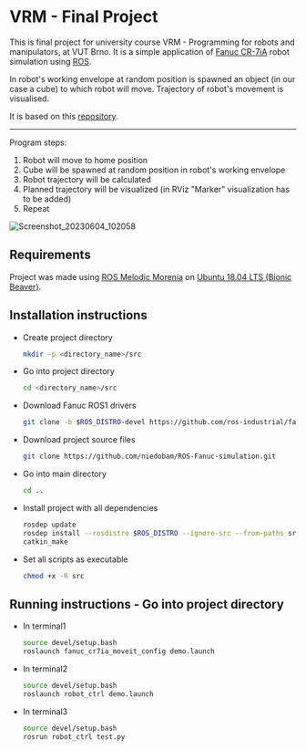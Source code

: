 # VRM - Final Project

This is final project for university course VRM - Programming for robots and manipulators, at VUT Brno. It is a simple application of [Fanuc CR-7iA](https://www.fanucamerica.com/products/robots/series/collaborative-robot/cr-7ia-l-cobot) robot simulation using [ROS](https://www.ros.org/).

In robot's working envelope at random position is spawned an object (in our case a cube) to which robot will move. Trajectory of robot's movement is visualised.

It is based on this [repository](https://github.com/rparak/ROS_Industrial_Simple_Motion_Control).

---

Program steps:
  1. Robot will move to home position
  2. Cube will be spawned at random position in robot's working envelope
  3. Robot trajectory will be calculated
  4. Planned trajectory will be visualized (in RViz "Marker" visualization has to be added)
  5. Repeat

![Screenshot_20230604_102058](https://github.com/niedobam/vrm/assets/127039716/762a2788-a249-44cc-bc1c-31a376fdc0e0)

## Requirements
Project was made using [ROS Melodic Morenia](http://wiki.ros.org/melodic#Installation) on [Ubuntu 18.04 LTS (Bionic Beaver)](https://releases.ubuntu.com/18.04.6/).

## Installation instructions
* Create project directory
  ```bash
  mkdir -p <directory_name>/src
  ```
* Go into project directory
  ```bash
  cd <directory_name>/src
  ```
* Download Fanuc ROS1 drivers
  ```bash
  git clone -b $ROS_DISTRO-devel https://github.com/ros-industrial/fanuc.git
  ```
* Download project source files
  ```bash
  git clone https://github.com/niedobam/ROS-Fanuc-simulation.git
  ```
* Go into main directory
  ```bash
  cd ..
  ```
* Install project with all dependencies
  ```bash
  rosdep update
  rosdep install --rosdistro $ROS_DISTRO --ignore-src --from-paths src
  catkin_make
  ```
* Set all scripts as executable
  ```bash
  chmod +x -R src
  ```

## Running instructions - Go into project directory
* In terminal1
  ```bash
  source devel/setup.bash
  roslaunch fanuc_cr7ia_moveit_config demo.launch
  ```
* In terminal2
  ```bash
  source devel/setup.bash
  roslaunch robot_ctrl demo.launch
  ```
* In terminal3
  ```bash
  source devel/setup.bash
  rosrun robot_ctrl test.py
  ```
